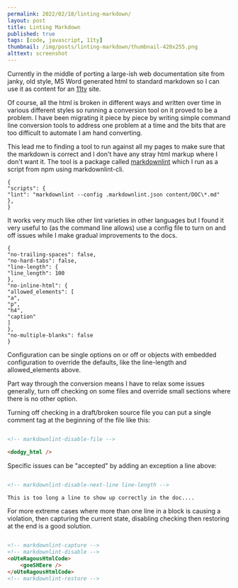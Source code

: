 ```yaml
---
permalink: 2022/02/18/linting-markdown/
layout: post
title: Linting Markdown
published: true
tags: [code, javascript, 11ty]
thumbnail: /img/posts/linting-markdown/thumbnail-420x255.png
alttext: screenshot
---
```


Currently in the middle of porting a large-ish web documentation site from janky, old style, MS Word generated html to
standard markdown so I can use it as content for an [11ty](https://www.11ty.dev) site.

Of course, all the html is broken in different ways and written over time in various different styles so running a conversion
tool on it proved to be a problem. I have been migrating it piece by piece by writing simple command line conversion tools to
address one problem at a time and the bits that are too difficult to automate I am hand converting.

This lead me to finding a tool to run against all my pages to make sure that the markdown is correct and I don't have any
stray html markup where I don't want it. The tool is a package called [markdownlint](https://github.com/DavidAnson/markdownlint)
which I run as a script from npm using markdownlint-cli.

```javascripton
{
"scripts": {
"lint": "markdownlint --config .markdownlint.json content/DOC\*.md"
},
}
```

It works very much like other lint varieties in other languages but I found it very useful to (as the command line allows) use
a config file to turn on and off issues while I make gradual improvements to the docs.

```javascripton
{
"no-trailing-spaces": false,
"no-hard-tabs": false,
"line-length": {
"line_length": 100
},
"no-inline-html": {
"allowed_elements": [
"a",
"p",
"h4",
"caption"
]
},
"no-multiple-blanks": false
}
```

Configuration can be single options on or off or objects with embedded configuration to override the defaults, like the
line-length and allowed_elements above.

Part way through the conversion means I have to relax some issues generally, turn off checking on some files and override
small sections where there is no other option.

Turning off checking in a draft/broken source file you can put a single comment tag at the beginning of the file like this:

```html

<!-- markdownlint-disable-file -->

<dodgy_html />
```

Specific issues can be "accepted" by adding an exception a line above:

```html

<!-- markdownlint-disable-next-line line-length -->

This is too long a line to show up correctly in the doc....
```

For more extreme cases where more than one line in a block is causing a violation, then capturing the current state,
disabling checking then restoring at the end is a good solution.

```html

<!-- markdownlint-capture -->
<!-- markdownlint-disable -->
<oUteRagousHtmlCode>
    <goeSHEere />
</oUteRagousHtmlCode>
<!-- markdownlint-restore -->
```
